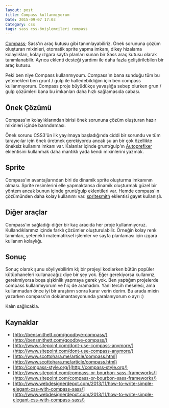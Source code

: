 ```yaml
---
layout: post
title: Compass kullanmıyorum
Date: 2015-09-07 17:03
Category: css
tags: sass css-önişlemcileri compass
---
```



[Compass](http://compass-style.org/); Sass'ın araç kutusu gibi tanımlayabiliriz. Önek sorununa çözüm oluşturan mixinleri, otomatik sprite yapma imkanı, dikey hizalama kolaylıkları, kolay ızgara sayfa planları sunan bir Sass araç kutusu olarak tanımlanabilir. Ayrıca eklenti desteği yardımı ile daha fazla geliştirilebilen bir araç kutusu. 

Peki ben niye Compass kullanmıyoum. Compass'ın bana sunduğu tüm bu yetenekleri ben grunt / gulp ile halledebildiğim için ben compass kullanmıyorum. Compass proje büyüdükçe yavaşlığa sebep olurken grun / gulp çözümleri bana bu imkanları daha hızlı sağlamasıda cabası. 

## Önek Çözümü 

Compass'ın kolaylıklarından birisi önek sorununa çözüm oluşturan hazır mixinleri içinde barındırması.

Önek sorunu CSS3'ün ilk yayılmaya başladığında ciddi bir sorundu ve tüm tarayıcılar için önek üretmek gerekiyordu ancak şu an bir çok özellikte öneksiz kullanım imkanı var. Kalanlar içinde grunt/gulp'ın [Autoprefixer](https://github.com/postcss/autoprefixer) eklentisini kullanmak daha mantıklı yada kendi mixinlerini yazmak.

## Sprite

Compass'ın avantajlarından biri de dinamik sprite oluşturma imkanının olması. Sprite resimlerini elle yapmaktansa dinamik oluşturmak güzel bir yöntem ancak bunun içinde grunt/gulp eklentileri var. Hemde compass'ın çözümünden daha kolay kullanımı var. [spritesmith](https://github.com/Ensighten/grunt-spritesmith) eklentisi gayet kullanışlı.

## Diğer araçlar

Compass'ın sağladığı diğer bir kaç aracıda her proje kullanmıyoruz. Kullandıklarımız içinde farklı çözümler oluşturulabilir. Örneğin kolay renk tanımları, yetenekli matematiksel işlemler ve sayfa planlaması için ızgara kullanım kolaylığı. 

## Sonuç

Sonuç olarak şunu söyliyebilirim ki; bir projeyi kodlarken bütün popüler kütüphaneleri kullanacağız diye bir şey yok. Eğer gerekiyorsa kullanırız, gerekmiyorsa boşa şişkinlik yapmaya gerek yok. Ben yaptığım projelerde compass kullanmıyorum ve hiç de aramadım. Yani tercih meselesi, ama kullanmadan önce iyi bir araştırın sonra karar verin derim. Bu arada mixin yazarken compass'ın dokümantasyonunda yaralanıyorum o ayrı :)

Kalın sağlıcakla.

## Kaynaklar

 - [http://bensmithett.com/goodbye-compass/](http://bensmithett.com/goodbye-compass/)
 - [http://www.sitepoint.com/dont-use-compass-anymore/](http://www.sitepoint.com/dont-use-compass-anymore/)
 - [http://www.scottohara.me/article/compass.html](http://www.scottohara.me/article/compass.html)
 - [http://compass-style.org/](http://compass-style.org/)
 - [http://www.sitepoint.com/compass-or-bourbon-sass-frameworks/](http://www.sitepoint.com/compass-or-bourbon-sass-frameworks/)
 - [http://www.webdesignerdepot.com/2013/11/how-to-write-simple-elegant-css-with-compass-sass/](http://www.webdesignerdepot.com/2013/11/how-to-write-simple-elegant-css-with-compass-sass/)